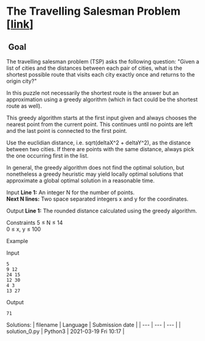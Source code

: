 # The Travelling Salesman Problem \[[link](https://www.codingame.com/training/easy/the-travelling-salesman-problem)\]


 Goal
-----


The travelling salesman problem (TSP) asks the following question: "Given a list of cities and the distances between each pair of cities, what is the shortest possible route that visits each city exactly once and returns to the origin city?"  
  
In this puzzle not necessarily the shortest route is the answer but an approximation using a greedy algorithm (which in fact could be the shortest route as well).  
  
This greedy algorithm starts at the first input given and always chooses the nearest point from the current point. This continues until no points are left and the last point is connected to the first point.  
  
Use the euclidian distance, i.e. sqrt(deltaX^2 + deltaY^2), as the distance between two cities. If there are points with the same distance, always pick the one occurring first in the list.  
  
In general, the greedy algorithm does not find the optimal solution, but nonetheless a greedy heuristic may yield locally optimal solutions that approximate a global optimal solution in a reasonable time.



Input
**Line 1:** An integer N for the number of points.  
**Next N lines:** Two space separated integers x and y for the coordinates.


Output
**Line 1:** The rounded distance calculated using the greedy algorithm.


Constraints
5 ≤ N ≤ 14  
0 ≤ x, y ≤ 100


Example


Input

```
5
9 12
24 15
12 30
4 3
13 27
```



Output

```
71
```





Solutions:
| filename | Language | Submission date |
| --- | --- | --- |
| solution_0.py | Python3 | 2021-03-19 Fri 10:17 |

